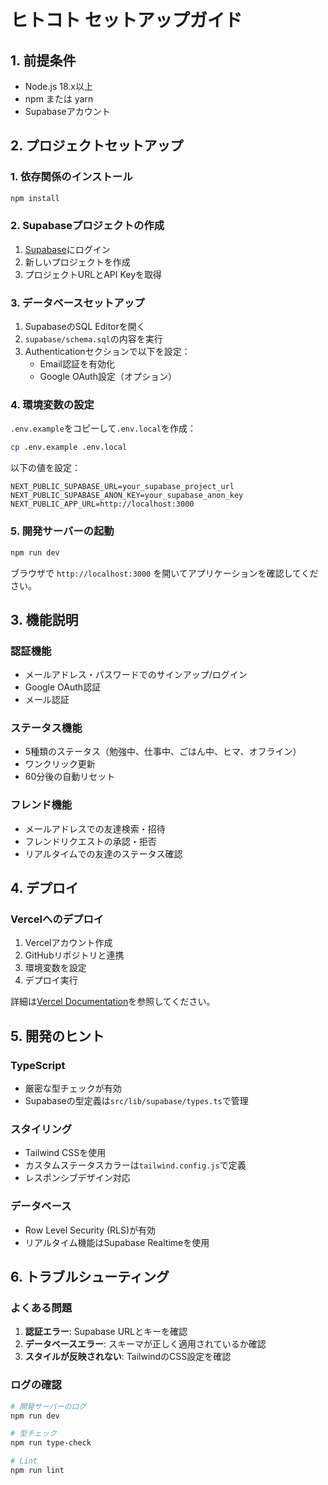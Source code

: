 # ヒトコト セットアップガイド

## 1. 前提条件

- Node.js 18.x以上
- npm または yarn
- Supabaseアカウント

## 2. プロジェクトセットアップ

### 1. 依存関係のインストール

```bash
npm install
```

### 2. Supabaseプロジェクトの作成

1. [Supabase](https://supabase.com)にログイン
2. 新しいプロジェクトを作成
3. プロジェクトURLとAPI Keyを取得

### 3. データベースセットアップ

1. SupabaseのSQL Editorを開く
2. `supabase/schema.sql`の内容を実行
3. Authenticationセクションで以下を設定：
   - Email認証を有効化
   - Google OAuth設定（オプション）

### 4. 環境変数の設定

`.env.example`をコピーして`.env.local`を作成：

```bash
cp .env.example .env.local
```

以下の値を設定：

```env
NEXT_PUBLIC_SUPABASE_URL=your_supabase_project_url
NEXT_PUBLIC_SUPABASE_ANON_KEY=your_supabase_anon_key
NEXT_PUBLIC_APP_URL=http://localhost:3000
```

### 5. 開発サーバーの起動

```bash
npm run dev
```

ブラウザで `http://localhost:3000` を開いてアプリケーションを確認してください。

## 3. 機能説明

### 認証機能
- メールアドレス・パスワードでのサインアップ/ログイン
- Google OAuth認証
- メール認証

### ステータス機能
- 5種類のステータス（勉強中、仕事中、ごはん中、ヒマ、オフライン）
- ワンクリック更新
- 60分後の自動リセット

### フレンド機能
- メールアドレスでの友達検索・招待
- フレンドリクエストの承認・拒否
- リアルタイムでの友達のステータス確認

## 4. デプロイ

### Vercelへのデプロイ

1. Vercelアカウント作成
2. GitHubリポジトリと連携
3. 環境変数を設定
4. デプロイ実行

詳細は[Vercel Documentation](https://vercel.com/docs)を参照してください。

## 5. 開発のヒント

### TypeScript
- 厳密な型チェックが有効
- Supabaseの型定義は`src/lib/supabase/types.ts`で管理

### スタイリング
- Tailwind CSSを使用
- カスタムステータスカラーは`tailwind.config.js`で定義
- レスポンシブデザイン対応

### データベース
- Row Level Security (RLS)が有効
- リアルタイム機能はSupabase Realtimeを使用

## 6. トラブルシューティング

### よくある問題

1. **認証エラー**: Supabase URLとキーを確認
2. **データベースエラー**: スキーマが正しく適用されているか確認
3. **スタイルが反映されない**: TailwindのCSS設定を確認

### ログの確認

```bash
# 開発サーバーのログ
npm run dev

# 型チェック
npm run type-check

# Lint
npm run lint
```